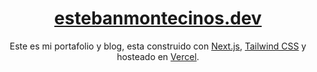 <div align="center">
    <a href="https://estebanmontecinos.dev/"><h1 align="center">estebanmontecinos.dev</h1></a>

Este es mi portafolio y blog, esta construido con [Next.js](https://nextjs.org/), [Tailwind CSS](https://tailwindcss.com/) y hosteado en [Vercel](https://vercel.com/).

</div>
